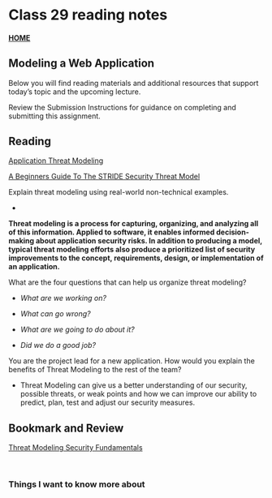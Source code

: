 # Class 29 reading notes

#### [HOME](https://cesarderio.github.io/reading-notes/)

## Modeling a Web Application

Below you will find reading materials and additional resources that support today’s topic and the upcoming lecture.

Review the Submission Instructions for guidance on completing and submitting this assignment.

## Reading

[Application Threat Modeling](https://owasp.org/www-community/Application_Threat_Modeling)

[A Beginners Guide To The STRIDE Security Threat Model](https://www.ockam.io/learn/blog/introduction_to_STRIDE_security_model)

Explain threat modeling using real-world non-technical examples.

*

**Threat modeling is a process for capturing, organizing, and analyzing all of this information. Applied to software, it enables informed decision-making about application security risks. In addition to producing a model, typical threat modeling efforts also produce a prioritized list of security improvements to the concept, requirements, design, or implementation of an application.**

What are the four questions that can help us organize threat modeling?

* *What are we working on?*

* *What can go wrong?*

* *What are we going to do about it?*

* *Did we do a good job?*

You are the project lead for a new application. How would you explain the benefits of Threat Modeling to the rest of the team?

* Threat Modeling can give us a better understanding of our security, possible threats, or weak points and how we can improve our ability to predict, plan, test and adjust our security measures.

## Bookmark and Review

[Threat Modeling Security Fundamentals](https://docs.microsoft.com/en-us/learn/paths/tm-threat-modeling-fundamentals/)

<br>

### Things I want to know more about
